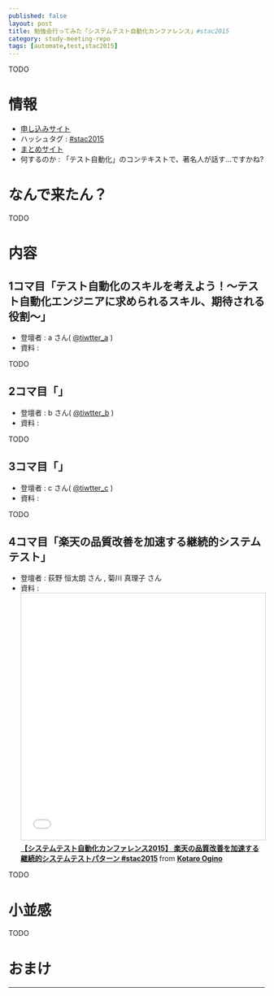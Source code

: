 ```yaml
---
published: false
layout: post
title: 勉強会行ってみた「システムテスト自動化カンファレンス」#stac2015
category: study-meeting-repo
tags: [automate,test,stac2015]
---
```


TODO

# 情報

+ [申し込みサイト](https://4deb81d081862e256eb240be7c.doorkeeper.jp/events/34145)
+ ハッシュタグ : [#stac2015](https://twitter.com/search?q=%23stac2015)
+ [まとめサイト](http://togetter.com/li/912197)
+ 何するのか : 「テスト自動化」のコンテキストで、著名人が話す…ですかね?

# なんで来たん？

TODO

# 内容

## 1コマ目「テスト自動化のスキルを考えよう！～テスト自動化エンジニアに求められるスキル、期待される役割～」

+ 登壇者 : a さん( [@tiwtter_a](https://twitter.com/tiwtter_a) )
+ 資料 :

TODO

## 2コマ目「」

+ 登壇者 : b さん( [@tiwtter_b](https://twitter.com/tiwtter_b) )
+ 資料 :

TODO

## 3コマ目「」

+ 登壇者 : c さん( [@tiwtter_c](https://twitter.com/tiwtter_c) )
+ 資料 :

TODO

## 4コマ目「楽天の品質改善を加速する継続的システムテスト」

+ 登壇者 :  荻野 恒太朗 さん , 菊川 真理子 さん
+ 資料 : <iframe src="//www.slideshare.net/slideshow/embed_code/key/4Cek8UwF0R6IVE" width="595" height="485" frameborder="0" marginwidth="0" marginheight="0" scrolling="no" style="border:1px solid #CCC; border-width:1px; margin-bottom:5px; max-width: 100%;" allowfullscreen> </iframe> <div style="margin-bottom:5px"> <strong> <a href="//www.slideshare.net/kotaroogino/2015-stac2015" title="【システムテスト自動化カンファレンス2015】 楽天の品質改善を加速する継続的システムテストパターン #stac2015" target="_blank">【システムテスト自動化カンファレンス2015】 楽天の品質改善を加速する継続的システムテストパターン #stac2015</a> </strong> from <strong><a href="//www.slideshare.net/kotaroogino" target="_blank">Kotaro Ogino</a></strong> </div>

TODO


# 小並感

TODO

# おまけ


---
